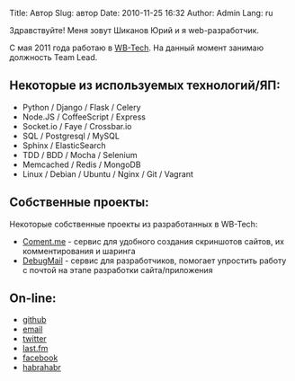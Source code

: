 Title: Автор
Slug: автор
Date: 2010-11-25 16:32
Author: Admin
Lang: ru

Здравствуйте! Меня зовут Шиканов Юрий и я web-разработчик.

С мая 2011 года работаю в [WB-Tech](https://wbtech.pro/). На данный момент занимаю должность Team Lead.

Некоторые из используемых технологий/ЯП:
----------------------------------------

-   Python / Django / Flask / Celery
-   Node.JS / CoffeeScript / Express
-   Socket.io / Faye / Crossbar.io
-   SQL / Postgresql / MySQL 
-   Sphinx / ElasticSearch
-   TDD / BDD / Mocha / Selenium
-   Memcached / Redis / MongoDB
-   Linux / Debian / Ubuntu / Nginx / Git / Vagrant


Собственные проекты:
--------------------

Некоторые собственные проекты из разработанных в WB-Tech:

 -  [Coment.me](http://coment.me/) - сервис для удобного создания скриншотов сайтов, их комментирования и шаринга
 -  [DebugMail](https://debugmail.io) - сервис для разработчиков, помогает упростить работу с почтой на этапе разработки сайта/приложения


On-line:
--------

- [github](https://github.com/dizballanze)
- [email](mailto:dizballanze@gmail.com)
- [twitter](https://twitter.com/dizballanze)
- [last.fm](http://lastfm.com/user/dizballanze)
- [facebook](https://facebook.com/dizballanze)
- [habrahabr](https://habrahabr.ru/users/dizballanze/)
